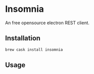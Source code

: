 # Insomnia
An free opensource electron REST client.

## Installation
```bash
brew cask install insomnia
```

## Usage
